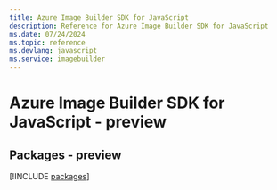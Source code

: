 ```yaml
---
title: Azure Image Builder SDK for JavaScript
description: Reference for Azure Image Builder SDK for JavaScript
ms.date: 07/24/2024
ms.topic: reference
ms.devlang: javascript
ms.service: imagebuilder
---
```

# Azure Image Builder SDK for JavaScript - preview
## Packages - preview
[!INCLUDE [packages](image-builder-index.md)]